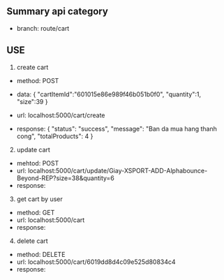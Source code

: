 ## Summary api category

- branch: route/cart

## USE

1. create cart

- method: POST
- data:
  {
  "cartItemId":"601015e86e989f46b051b0f0",
  "quantity":1,
  "size":39
  }

- url: localhost:5000/cart/create
- response:
  {
  "status": "success",
  "message": "Ban da mua hang thanh cong",
  "totalProducts": 4
  }

2. update cart

- mehtod: POST
- url: localhost:5000/cart/update/Giay-XSPORT-ADD-Alphabounce-Beyond-REP?size=38&quantity=6
- response:

3. get cart by user

- method: GET
- url: localhost:5000/cart
- response:

4. delete cart

- method: DELETE
- url: localhost:5000/cart/6019dd8d4c09e525d80834c4
- response:
